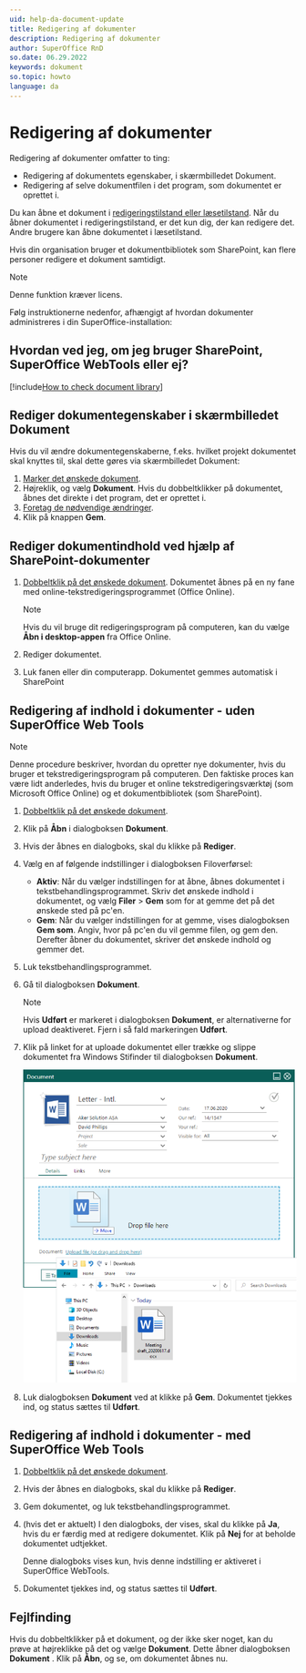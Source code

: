 ```yaml
---
uid: help-da-document-update
title: Redigering af dokumenter
description: Redigering af dokumenter
author: SuperOffice RnD
so.date: 06.29.2022
keywords: dokument
so.topic: howto
language: da
---
```


# Redigering af dokumenter

Redigering af dokumenter omfatter to ting:

* Redigering af dokumentets egenskaber, i skærmbilledet Dokument.
* Redigering af selve dokumentfilen i det program, som dokumentet er oprettet i.

Du kan åbne et dokument i [redigeringstilstand eller læsetilstand][1]. Når du åbner dokumentet i redigeringstilstand, er det kun dig, der kan redigere det. Andre brugere kan åbne dokumentet i læsetilstand.

Hvis din organisation bruger et dokumentbibliotek som SharePoint, kan flere personer redigere et dokument samtidigt.

> [!NOTE]
> Denne funktion kræver licens.

Følg instruktionerne nedenfor, afhængigt af hvordan dokumenter administreres i din SuperOffice-installation:

## Hvordan ved jeg, om jeg bruger SharePoint, SuperOffice WebTools eller ej?

[!include[How to check document library](includes/webtools-or-sharepoint.md)]

## Rediger dokumentegenskaber i skærmbilledet Dokument

Hvis du vil ændre dokumentegenskaberne, f.eks. hvilket projekt dokumentet skal knyttes til, skal dette gøres via skærmbilledet Dokument:

1. [Marker det ønskede dokument][2].
2. Højreklik, og vælg **Dokument**. Hvis du dobbeltklikker på dokumentet, åbnes det direkte i det program, det er oprettet i.
3. [Foretag de nødvendige ændringer][3].
4. Klik på knappen **Gem**.

## Rediger dokumentindhold ved hjælp af SharePoint-dokumenter

1. [Dobbeltklik på det ønskede dokument][2]. Dokumentet åbnes på en ny fane med online-tekstredigeringsprogrammet (Office Online).

    > [!NOTE]
    > Hvis du vil bruge dit redigeringsprogram på computeren, kan du vælge **Åbn i desktop-appen** fra Office Online.

2. Rediger dokumentet.

3. Luk fanen eller din computerapp. Dokumentet gemmes automatisk i SharePoint

## Redigering af indhold i dokumenter - uden SuperOffice Web Tools

> [!NOTE]
> Denne procedure beskriver, hvordan du opretter nye dokumenter, hvis du bruger et tekstredigeringsprogram på computeren. Den faktiske proces kan være lidt anderledes, hvis du bruger et online tekstredigeringsværktøj (som Microsoft Office Online) og et dokumentbibliotek (som SharePoint).

1. [Dobbeltklik på det ønskede dokument][2].
2. Klik på **Åbn** i dialogboksen **Dokument**.
3. Hvis der åbnes en dialogboks, skal du klikke på **Rediger**.
4. Vælg en af følgende indstillinger i dialogboksen Filoverførsel:
    * **Aktiv**: Når du vælger indstillingen for at åbne, åbnes dokumentet i tekstbehandlingsprogrammet. Skriv det ønskede indhold i dokumentet, og vælg **Filer** > **Gem** som for at gemme det på det ønskede sted på pc'en.
    * **Gem**: Når du vælger indstillingen for at gemme, vises dialogboksen **Gem som**. Angiv, hvor på pc'en du vil gemme filen, og gem den. Derefter åbner du dokumentet, skriver det ønskede indhold og gemmer det.
5. Luk tekstbehandlingsprogrammet.
6. Gå til dialogboksen **Dokument**.

    > [!NOTE]
    > Hvis **Udført** er markeret i dialogboksen **Dokument**, er alternativerne for upload deaktiveret. Fjern i så fald markeringen **Udført**.

7. Klik på linket for at uploade dokumentet eller trække og slippe dokumentet fra Windows Stifinder til dialogboksen **Dokument**.

    ![Opret et nyt dokument -screenshot][img1]

8. Luk dialogboksen **Dokument** ved at klikke på **Gem**. Dokumentet tjekkes ind, og status sættes til **Udført**.

## Redigering af indhold i dokumenter - med SuperOffice Web Tools

1. [Dobbeltklik på det ønskede dokument][2].
2. Hvis der åbnes en dialogboks, skal du klikke på **Rediger**.
3. Gem dokumentet, og luk tekstbehandlingsprogrammet.
4. (hvis det er aktuelt) I den dialogboks, der vises, skal du klikke på **Ja**, hvis du er færdig med at redigere dokumentet. Klik på **Nej** for at beholde dokumentet udtjekket.

    Denne dialogboks vises kun, hvis denne indstilling er aktiveret i SuperOffice WebTools.

5. Dokumentet tjekkes ind, og status sættes til **Udført**.

## Fejlfinding

Hvis du dobbeltklikker på et dokument, og der ikke sker noget, kan du prøve at højreklikke på det og vælge **Dokument**. Dette åbner dialogboksen **Dokument** . Klik på **Åbn**, og se, om dokumentet åbnes nu.

<!-- Referenced links -->
[1]: lock.md
[2]: open.md
[3]: screen/index.md

<!-- Referenced images -->
[img1]: ../../../media/loc/en/document/upload.png
